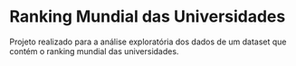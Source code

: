 <h1>Ranking Mundial das Universidades</h1>
Projeto realizado para a análise exploratória dos dados de um dataset que contém o ranking mundial das universidades.
